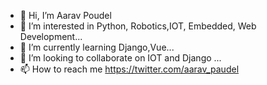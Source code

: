 - 👋 Hi, I’m Aarav Poudel
- 👀 I’m interested in Python, Robotics,IOT, Embedded, Web Development...
- 🌱 I’m currently learning Django,Vue...
- 💞️ I’m looking to collaborate on IOT and Django ...
- 📫 How to reach me https://twitter.com/aarav_paudel

<!---
aaravcreator/aaravcreator is a ✨ special ✨ repository because its `README.md` (this file) appears on your GitHub profile.
You can click the Preview link to take a look at your changes.
--->
